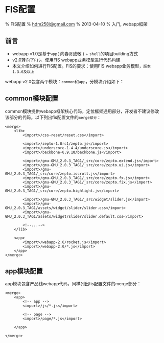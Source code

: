# FIS配置 

% FIS配置 
% hdm258i@gmail.com
% 2013-04-10
% 入门, webapp框架

## 前言

* webapp v1.0是基于`wpp`( 向春哥致敬 ) + `shell`的项目building方式
* v2.0转向了`FIS`，使用FIS webapp业务模型进行代码构建
* 本文介绍如何进行FIS配置。FIS的要求：使用FIS webapp业务模型，`版本1.3.6及以上`



webapp v2.0包含两个模块：`common`和`app`，分模块介绍如下：

## common模块配置 

common模块提供webapp框架核心代码，定位框架通用部分，开发者不建议修改该部分的代码。以下列出fis配置文件的`merge部分`：

    <merge>
        <lib>
            <import>/css-reset/reset.css</import>

            <import>/zepto-1.0rc1/zepto.js</import>
            <import>/underscore-1.4.4/underscore.js</import>
            <import>/backbone-0.9.10/backbone.js</import>

            <import>/gmu-GMU_2.0.3_TAG1/_src/core/zepto.extend.js</import>
            <import>/gmu-GMU_2.0.3_TAG1/_src/core/zepto.ui.js</import>
            <import>/gmu-GMU_2.0.3_TAG1/_src/core/zepto.iscroll.js</import>
            <import>/gmu-GMU_2.0.3_TAG1/_src/core/zepto.fx.js</import>
            <import>/gmu-GMU_2.0.3_TAG1/_src/core/zepto.fix.js</import>
            <import>/gmu-GMU_2.0.3_TAG1/_src/core/zepto.highlight.js</import>

            <import>/gmu-GMU_2.0.3_TAG1/_src/widget/slider.js</import>
            <import>/gmu-GMU_2.0.3_TAG1/assets/widget/slider/slider.css</import>
            <import>/gmu-GMU_2.0.3_TAG1/assets/widget/slider/slider.default.css</import>

            <!--...-->
        </lib>

        <app>
            <import>/webapp-2.0/rocket.js</import>
            <import>/webapp-2.0/*.js</import>
        </app>
    </merge>

## app模块配置

app模块包含产品线webapp代码，同样列出fis配置文件的merge部分：

    <merge>
        <app>
            <!-- app -->
            <import>/js/*.js</import>

            <!-- page -->
            <import>/page/*.js</import>

        </app>

    </merge>

